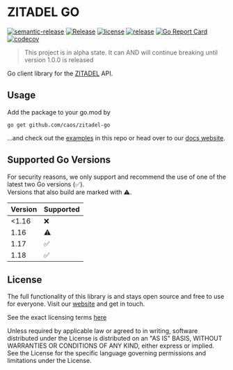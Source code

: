# ZITADEL GO

[![semantic-release](https://img.shields.io/badge/%20%20%F0%9F%93%A6%F0%9F%9A%80-semantic--release-e10079.svg)](https://github.com/semantic-release/semantic-release)
[![Release](https://github.com/caos/zitadel-go/workflows/Release/badge.svg)](https://github.com/caos/zitadel-go/actions)
[![license](https://badgen.net/github/license/caos/zitadel-go/)](https://github.com/caos/zitadel-go/blob/main/LICENSE)
[![release](https://badgen.net/github/release/caos/zitadel-go/stable)](https://github.com/caos/zitadel-go/releases)
[![Go Report Card](https://goreportcard.com/badge/github.com/caos/zitadel-go)](https://goreportcard.com/report/github.com/caos/zitadel-go)
[![codecov](https://codecov.io/gh/caos/zitadel-go/branch/main/graph/badge.svg)](https://codecov.io/gh/caos/zitadel-go)

> This project is in alpha state. It can AND will continue breaking until version 1.0.0 is released

Go client library for the [ZITADEL](https://github.com/caos/zitadel) API.

## Usage

Add the package to your go.mod by

```
go get github.com/caos/zitadel-go
```

...and check out the [examples](./example) in this repo or head over to our [docs website](https://docs.zitadel.ch/docs/quickstarts/introduction).


## Supported Go Versions

For security reasons, we only support and recommend the use of one of the latest two Go versions (:white_check_mark:).  
Versions that also build are marked with :warning:.

| Version | Supported          |
|---------|--------------------|
| <1.16   | :x:                |
| 1.16    | :warning:          |
| 1.17    | :white_check_mark: |
| 1.18    | :white_check_mark: |

## License

The full functionality of this library is and stays open source and free to use for everyone. Visit our [website](https://zitadel.ch) and get in touch.

See the exact licensing terms [here](./LICENSE)

Unless required by applicable law or agreed to in writing, software distributed under the License is distributed on an "AS IS" BASIS, WITHOUT WARRANTIES OR CONDITIONS OF ANY KIND, either express or implied. See the License for the specific language governing permissions and limitations under the License.
